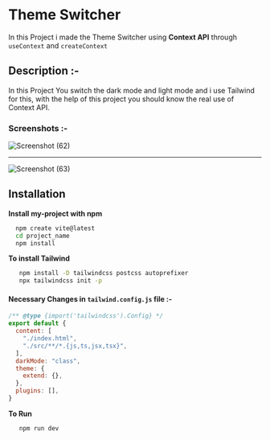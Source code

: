 
# Theme Switcher

In this Project i made the Theme Switcher using **Context API** through `useContext` and `createContext`

## Description :-

In this Project You switch the dark mode and light mode and i use Tailwind for this, with the help of this project you should know the real use of Context API.

### Screenshots :- 

![Screenshot (62)](https://github.com/Aadiii01/PasswordGenerator_ReactJs/assets/134622355/1e59d3c6-0e8e-44e6-80f8-b85f34b6a74b)

---

![Screenshot (63)](https://github.com/Aadiii01/PasswordGenerator_ReactJs/assets/134622355/45332254-432a-49a3-a44c-cda1dfea9ed5)


## Installation

**Install my-project with npm**

```bash
  npm create vite@latest
  cd project_name
  npm install

```

**To install Tailwind** 

```bash
   npm install -D tailwindcss postcss autoprefixer
   npx tailwindcss init -p
```

#### Necessary Changes in `tailwind.config.js` file :-

```javascript
/** @type {import('tailwindcss').Config} */
export default {
  content: [
    "./index.html",
    "./src/**/*.{js,ts,jsx,tsx}",
  ],
  darkMode: "class",
  theme: {
    extend: {},
  },
  plugins: [],
}

```


**To Run**
```bash
   npm run dev
```